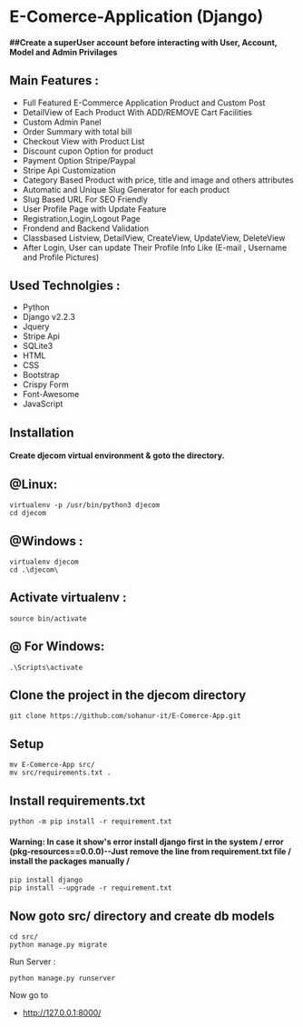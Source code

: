 # E-Comerce-Application (Django)
<h4>
##Create a superUser account before interacting with User, Account, Model and Admin Privilages
</h4>
<h2>
Main Features :
</h2>
        
<ul>
        <li>Full Featured E-Commerce Application Product and Custom Post</li>
        <li>DetailView of Each Product With ADD/REMOVE Cart Facilities</li>
        <li>Custom Admin Panel </li>
        <li>Order Summary with total bill</li>
        <li>Checkout View with Product List</li>
        <li>Discount cupon Option for product</li>
        <li>Payment Option Stripe/Paypal</li>
        <li>Stripe Api Customization</li>
        <li>Category Based Product with price, title and image and others attributes </li>
        <li>Automatic and Unique Slug Generator for each product</li>
        <li>Slug Based URL For SEO Friendly</li>
        <li>User Profile Page with Update Feature</li>
        <li>Registration,Login,Logout Page</li>
        <li>Frondend and Backend Validation</li>
        <li>Classbased Listview, DetailView, CreateView, UpdateView, DeleteView </li>
        <li>After Login, User can update Their Profile Info Like (E-mail , Username and Profile Pictures) </li>
  
  </ul>

<h2>
Used Technolgies :
</h2>
<ul>
<li>Python</li>
<li>Django v2.2.3</li>
<li>Jquery</li>
<li>Stripe Api</li>
<li>SQLite3</li>
<li>HTML</li>
<li>CSS</li>
<li>Bootstrap</li>
<li>Crispy Form</li>
<li>Font-Awesome</li>
<li>JavaScript</li>
</ul>

<h2>Installation</h2>
<h4>Create djecom virtual environment & goto the directory.
</h4>

<h2>@Linux:</h2>

```virtual
virtualenv -p /usr/bin/python3 djecom 
cd djecom
```

<h2> @Windows : </h2>

```windows
virtualenv djecom
cd .\djecom\
```

<h2> Activate virtualenv : </h2>

```activate
source bin/activate
```

<h2> @ For Windows: </h2>

```windows
.\Scripts\activate
```

<h2> Clone the project in the djecom directory </h2>

```clone
git clone https://github.com/sohanur-it/E-Comerce-App.git
```

<h2> Setup </h2>

```move
mv E-Comerce-App src/    
mv src/requirements.txt . 
```

<h2>Install requirements.txt </h2>

```install
python -m pip install -r requirement.txt
```


<h4>Warning: In case it show's error install django first in the system / error (pkg-resources==0.0.0)--Just remove the line from requirement.txt file / install the packages manually /  </h4>

```install
pip install django
pip install --upgrade -r requirement.txt
```

<h2> Now goto src/ directory and create db models</h2>

```
cd src/ 
python manage.py migrate 
```

Run Server :

```runserver
python manage.py runserver
```

Now go to<a href="http://127.0.0.1:8000/"><ul><li> http://127.0.0.1:8000/</li></ul> </a>


